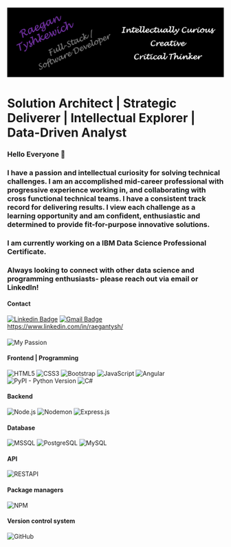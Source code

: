 
![GithubBanner](GithubBanner.png)



<!-- # $\color{BlueViolet}{SOLUTION\space ARCHITECT}$
## ${\color{BlueViolet}{STRATEGIC\space DELIVERER \space\space\space\space\space\space INTELLECTUAL \space\space EXPLORER \space\space\space\space\space\space DATA-DRIVEN ANALYST}}$ -->

# Solution Architect | Strategic Deliverer | Intellectual Explorer | Data-Driven Analyst

### Hello Everyone 👋

### I have a passion and intellectual curiosity for solving technical challenges. I am an accomplished mid-career professional with progressive experience working in, and collaborating with cross functional technical teams. I have a consistent track record for delivering results. I view each challenge as a learning opportunity and am confident, enthusiastic and determined to provide fit-for-purpose innovative solutions.

### I am currently working on a IBM Data Science Professional Certificate.

### Always looking to connect with other data science and programming enthusiasts- please reach out via email or LinkedIn!

#### Contact 
[![Linkedin Badge](https://img.shields.io/badge/-Raegan.Tysh-blue?style=flat-square&logo=Linkedin&logoColor=white&link=https://www.linkedin.com/in/raegantysh/)](https://www.linkedin.com/in/raegantysh/)
[![Gmail Badge](https://img.shields.io/badge/-Raegan.Tysh@gmail.com-c14438?style=flat-square&logo=Gmail&logoColor=white&link=mailto:acvjetan@gmail.com)](mailto:raegan.tysh@gmail.com)
<br/>
https://www.linkedin.com/in/raegantysh/

#### 
![My Passion](https://img.shields.io/badge/MY%20PASSION-CODING-purple)

#### Frontend | Programming
![HTML5](https://img.shields.io/badge/-HTML5-000000?style=flat&logo=HTML5)
![CSS3](https://img.shields.io/badge/-CSS3-000000?style=flat&logo=CSS3&logoColor=1572B6)
![Bootstrap](https://img.shields.io/badge/-Bootstrap-000000?style=flat&logo=Bootstrap&logoColor=563D7C)
![JavaScript](https://img.shields.io/badge/-JavaScript-000000?style=flat&logo=javascript)
![Angular](https://img.shields.io/badge/-Angular-000000?style=flat&logo=Angular&logoColor=DD0031)
![PyPI - Python Version](https://img.shields.io/pypi/pyversions/3?pypiBaseUrl=https%3A%2F%2Fpypi.org&style=flat&logo=python&logoColor=%233776AB&logoSize=auto&labelColor=black&color=black)
![C#](https://img.shields.io/badge/-C%23-black)
<!--![React](https://img.shields.io/badge/-React-000000?style=flat&logo=React&logoColor=61DAFB)-->


#### Backend
![Node.js](https://img.shields.io/badge/-Node.js-000000?style=flat&logo=Node.js&logoColor=339933)
![Nodemon](https://img.shields.io/badge/-Nodemon-000000?style=flat&logo=Nodemon&logoColor=76D04B)
![Express.js](https://img.shields.io/badge/-Express.js-000000?style=flat&logo=Express.js&logoColor=76D04B)

#### Database
![MSSQL](https://img.shields.io/badge/-MSSQL-000000?style=flat&logo=MSSQL&logoColor=CC2927)
![PostgreSQL](https://img.shields.io/badge/-PostgreSQL-000000?style=flat&logo=PostgreSQL&logoColor=336791)
![MySQL](https://img.shields.io/badge/-MySQL-000000?style=flat&logo=MySQL&logoColor=4479A1)

#### API
![RESTAPI](https://img.shields.io/badge/-RESTAPI-000000?style=flat&logo=RESTAPI&logoColor=336791)

#### Package managers
![NPM](https://img.shields.io/badge/-NPM-000000?style=flat&logo=NPM&logoColor=CB3837)

#### Version control system
![GitHub](https://img.shields.io/badge/-GitHub-606060?style=flat&logo=GitHub&logoColor=181717)




<!--
**RaeganTysh/RaeganTysh** is a ✨ _special_ ✨ repository because its `README.md` (this file) appears on your GitHub profile.

Here are some ideas to get you started:

- 🔭 I’m currently working on ...
- 🌱 I’m currently learning ...
- 👯 I’m looking to collaborate on ...
- 🤔 I’m looking for help with ...
- 💬 Ask me about ...
- 📫 How to reach me: ...
- 😄 Pronouns: ...
- ⚡ Fun fact: ...
-->
